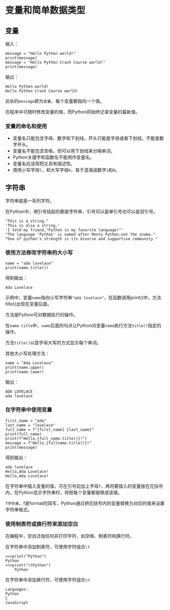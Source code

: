 # 变量和简单数据类型

## 变量
输入：
```
message = "Hello Python world!" 
print(message)
message = "Hello Python Crash Course world!" 
print(message)
```
输出：
```
Hello Python world! 
Hello Python Crash Course world!
```
此处的`message`即为`变量`，每个变量都指向一个值。

在程序中可随时修改变量的值，而Python将始终记录变量的最新值。

### 变量的命名和使用

* 变量名只能包含字母、数字和下划线，开头只能是字母或者下划线，不能是数字开头。
* 变量名不能包含空格，但可以用下划线来分隔单词。
* Python关键字和函数名不能用作变量名。
* 变量名应该简短又具有描述性。
* 慎用小写字母`l`，和大写字母`O`，易于混淆成数字`1`和`0`。

## 字符串

字符串就是一系列字符。

在Python中，用引号括起的都是字符串，引号可以是单引号也可以是双引号。
```
"This is a string."
'This is also a string.'
'I told my friend,"Python is my favorite language!"'
"The language 'Python' is named after Monty Python,not the snake."
“One of python's strength is its diverse and supportive community."
```

### 使用方法修改字符串的大小写

```
name = "ada lovelace"
print(name.title())
```
得到输出：
```
Ada Lovelace
```
示例中，变量`name`指向小写字符串`"ada lovelace"`，在函数调用print()中，方法title()出现在变量后面。

方法是Python可对数据执行的操作。

在`name.title`中，`name`后面的句点让Python对变量`name`执行方法`title()`指定的操作。

方法`title()`以首字母大写的方式显示每个单词。

其他大小写处理方法：
```
name = "Ada Locelace"
print(name.upper)
print(name.lower)
```
输出：
```
ADA LOVELACE
ada lovelace
```

### 在字符串中使用变量

```
first_name = "ada" 
last_name = "lovelace" 
full_name = f"{first_name} {last_name}" 
print(full_name)
print(f"Hello,{full_name.title()}!")
message = f"Hello,{fullname.title()}!"
print(message)
```
得到输出：
```
ada lovelace
Hello,Ada Lovelace!
Hello,Ada Locelace!
```

在字符串中插入变量的值，可在引号前加上字母`f`，再将要插入的变量放在花括号内，在Python显示字符串时，将把每个变量都替换成该值。

`f字符串`，f是format的简写，Python通过把花括号内的变量替换为对应的值来设置字符串格式。

### 使用制表符或换行符来添加空白

在编程中，空白泛指任何非打印字符，如空格、制表符和换行符。

在字符串中添加制表符，可使用字符组合`\t`
```
>>>print("Python")
Python
>>>print("\tPython")
    Python
```
在字符串中添加换行符，可使用字符组合`\n`
```>>>print("Languages:\nPython\nC\nJavaScript")
Languages: 
Python 
C 
JavaScript
```
